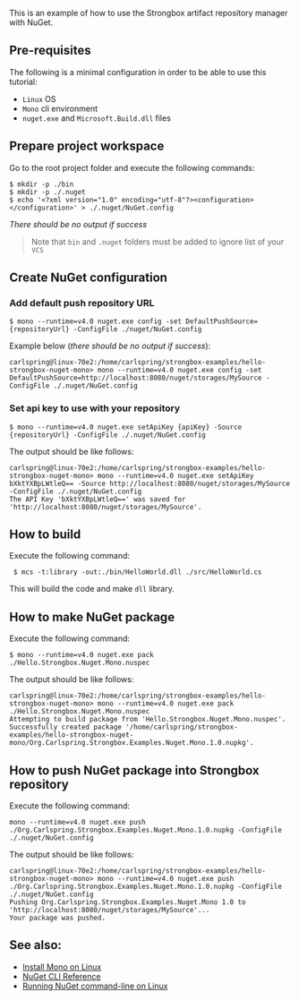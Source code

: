 This is an example of how to use the Strongbox artifact repository manager with NuGet.

## Pre-requisites
The following is a minimal configuration in order to be able to use this tutorial:

* `Linux` OS
* `Mono` cli environment
* `nuget.exe` and `Microsoft.Build.dll` files

## Prepare project workspace

Go to the root project folder and execute the following commands:

    $ mkdir -p ./bin
    $ mkdir -p ./.nuget
    $ echo '<?xml version="1.0" encoding="utf-8"?><configuration></configuration>' > ./.nuget/NuGet.config

*There should be no output if success*
> Note that `bin` and `.nuget` folders must be added to ignore list of your `VCS`

## Create NuGet configuration

### Add default push repository URL

    $ mono --runtime=v4.0 nuget.exe config -set DefaultPushSource={repositoryUrl} -ConfigFile ./nuget/NuGet.config

Example below (*there should be no output if success*):
    
    carlspring@linux-70e2:/home/carlspring/strongbox-examples/hello-strongbox-nuget-mono> mono --runtime=v4.0 nuget.exe config -set DefaultPushSource=http://localhost:8080/nuget/storages/MySource -ConfigFile ./.nuget/NuGet.config

### Set api key to use with your repository

    $ mono --runtime=v4.0 nuget.exe setApiKey {apiKey} -Source {repositoryUrl} -ConfigFile ./.nuget/NuGet.config

The output should be like follows:

    carlspring@linux-70e2:/home/carlspring/strongbox-examples/hello-strongbox-nuget-mono> mono --runtime=v4.0 nuget.exe setApiKey bXktYXBpLWtleQ== -Source http://localhost:8080/nuget/storages/MySource -ConfigFile ./.nuget/NuGet.config
    The API Key 'bXktYXBpLWtleQ==' was saved for 'http://localhost:8080/nuget/storages/MySource'.


## How to build

Execute the following command:

     $ mcs -t:library -out:./bin/HelloWorld.dll ./src/HelloWorld.cs

This will build the code and make `dll` library.

## How to make NuGet package

Execute the following command:

    $ mono --runtime=v4.0 nuget.exe pack ./Hello.Strongbox.Nuget.Mono.nuspec
    
The output should be like follows:

    carlspring@linux-70e2:/home/carlspring/strongbox-examples/hello-strongbox-nuget-mono> mono --runtime=v4.0 nuget.exe pack ./Hello.Strongbox.Nuget.Mono.nuspec 
    Attempting to build package from 'Hello.Strongbox.Nuget.Mono.nuspec'.
    Successfully created package '/home/carlspring/strongbox-examples/hello-strongbox-nuget-mono/Org.Carlspring.Strongbox.Examples.Nuget.Mono.1.0.nupkg'.

## How to push NuGet package into Strongbox repository

Execute the following command:
    
    mono --runtime=v4.0 nuget.exe push ./Org.Carlspring.Strongbox.Examples.Nuget.Mono.1.0.nupkg -ConfigFile ./.nuget/NuGet.config

The output should be like follows:

    carlspring@linux-70e2:/home/carlspring/strongbox-examples/hello-strongbox-nuget-mono> mono --runtime=v4.0 nuget.exe push ./Org.Carlspring.Strongbox.Examples.Nuget.Mono.1.0.nupkg -ConfigFile ./.nuget/NuGet.config
    Pushing Org.Carlspring.Strongbox.Examples.Nuget.Mono 1.0 to 'http://localhost:8080/nuget/storages/MySource'...
    Your package was pushed.

## See also:
* [Install Mono on Linux](http://www.mono-project.com/docs/getting-started/install/linux/)
* [NuGet CLI Reference](https://docs.nuget.org/ndocs/tools/nuget.exe-cli-reference)
* [Running NuGet command-line on Linux](http://headsigned.com/article/running-nuget-command-line-on-linux)
